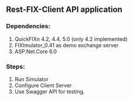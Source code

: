 ## Rest-FIX-Client API application
### Dependencies:
 1. QuickFIXn 4.2, 4.4, 5.0 (only 4.2 implemented)
 2. FIXImulator_0.41 as demo exchange server
 3. ASP.Net.Core  6.0
 ### Steps:
  1. Run Simulator
  2. Configure Client Server
  3. Use Swagger API for testing.
